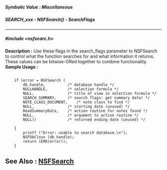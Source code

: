 ##### Symbolic Value : Miscellaneous
##### SEARCH_xxx - NSFSearch() - SearchFlags
---
##### #include <nsfsearc.h>
**Description :**
Use these flags in the search_flags parameter to NSFSearch to control what the 
function searches for and what information it returns. These values can be 
bitwise-ORed together to combine functionality.
**Sample Usage :**
```

    if (error = NSFSearch (
        db_handle,          /* database handle */
        NULLHANDLE,         /* selection formula */
        NULL,               /* title of view in selection formula */
        SEARCH_SUMMARY,     /* search flags: get summary data! */
        NOTE_CLASS_DOCUMENT,    /* note class to find */
        NULL,               /* starting date (unused) */
        ReadSummaryData,    /* action routine for notes found */
        NULL,               /* argument to action routine */
        NULL))              /* returned ending date (unused) */

    {
        printf ("Error: unable to search database.\n");
        NSFDbClose (db_handle);
        return (ERR(error));
    }
```
**See Also :**
[NSFSearch](D:/md_files/NSFSearch.md)
---
